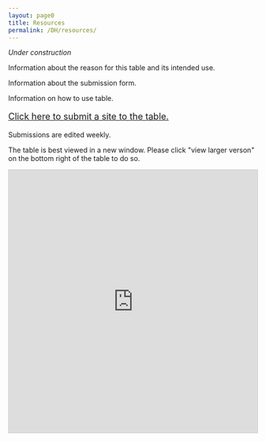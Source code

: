 ```yaml
---
layout: page0
title: Resources
permalink: /DH/resources/
---
```


<em>Under construction</em>

Information about the reason for this table and its intended use.

Information about the submission form.

Information on how to use table.

<p style="font-size:18px"><a href="https://airtable.com/shrKMyt963WcaXTGz" target="_blank">Click here to submit a site to the table.</a></p>

Submissions are edited weekly.

The table is best viewed in a new window. Please click "view larger verson" on the bottom right of the table to do so.
<p></p>
<p></p>

<iframe class="airtable-embed" src="https://airtable.com/embed/shrPIixTwkaxC1bId?backgroundColor=cyan&viewControls=on" frameborder="0" onmousewheel="" width="100%" height="533" style="background: transparent; border: 1px solid #ccc;"></iframe>
